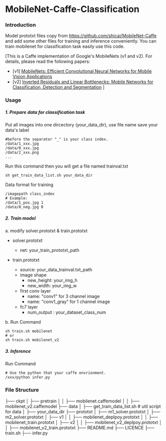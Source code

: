 # MobileNet-Caffe-Classification

### Introduction

Model prototxt files copy from https://github.com/shicai/MobileNet-Caffe and add some other files for training and inference conveniently. You can train mobilenet for classification task easily use this code.

[This is a Caffe implementation of Google's MobileNets (v1 and v2). For details, please read the following papers:

- [v1] [MobileNets: Efficient Convolutional Neural Networks for Mobile Vision Applications](https://arxiv.org/abs/1704.04861)
- [v2] [Inverted Residuals and Linear Bottlenecks: Mobile Networks for Classification, Detection and Segmentation](https://arxiv.org/abs/1801.04381)
]

### Usage
##### 1. Prepare data for classification task

 Put all images into one dircectory (your_data_dir), use file name save your data's label
 
 ```
 #before the separator "_" is your class index.
 /data/1_xxx.jpg
 /data/0_xxx.jpg
 /data/2_xxx.png
 ...
 ```
 Run this command then you will get a file named trainval.txt
 
 ```
 sh get_train_data_list.sh your_data_dir
 ```
 Data format for training
 
 ```
 /imagepath class_index
 # Example:
 /data/1_pos.jpg 1
 /data/0_neg.jpg 0
 ```

##### 2. Train model
a. modify solver.prototxt & train.prototxt

- solver.prototxt
    - net: your_train_prototxt_path

- train.prototxt
    - source: your_data_trainval.txt_path
    - image shape
        - new_height: your_img_h
        - new_width: your_img_w
    - first conv layer
        - name: "conv1" for 3 channel image
        - name: "conv1_gray" for 1 channel image
    - fc7 layer
        - num_output : your_dataset_class_num

b. Run Command

```
sh train.sh mobilenet
# or
sh train.sh mobilenet_v2
```

##### 3. Inference
Run Command

```
# Use the python that your caffe envrionment.
/xxx/python infer.py
```

### File Structure
├── ckpt
│ ├── pretrain
│ │ ├──  mobilenet.caffemodel
│ │ ├──  mobilenet_v2.caffemodel
├── data
│ ├── get_train_data_list.sh  # util script for data
│ ├── your_data_dir
├── prototxt
│ ├── m1_solver.prototxt
│ ├── m2_solver.prototxt
│ ├── v1
│ │ ├── mobilenet_deplpoy.prototxt
│ │ ├── mobilenet_train.prototxt
│ ├── v2
│ │ ├── mobilenet_v2_deplpoy.prototxt
│ │ ├── mobilenet_v2_train.prototxt
├── README.md
├── LICENCE
├── train.sh
├── infer.py


